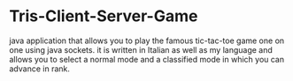 # Tris-Client-Server-Game
 java application that allows you to play the famous tic-tac-toe game one on one using java sockets.
 it is written in Italian as well as my language and allows you to select a normal mode and a classified mode in which you can advance in rank.
